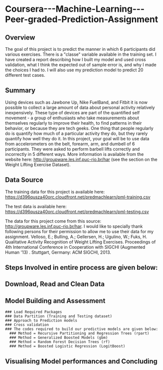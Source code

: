 # Coursera---Machine-Learning---Peer-graded-Prediction-Assignment
## Overview

The goal of this project is to predict the manner in which 6 participants did various exercises. There is a "classe" variable available in the training set. I have created a report describing how I built my model and used cross validation, what I think the expected out of sample error is, and why I made the choices I had to. I will also use my prediction model to predict 20 different test cases.


## Summary

Using devices such as Jawbone Up, Nike FuelBand, and Fitbit it is now possible to collect a large amount of data about personal activity relatively inexpensively. These type of devices are part of the quantified self movement - a group of enthusiasts who take measurements about themselves regularly to improve their health, to find patterns in their behavior, or because they are tech geeks. One thing that people regularly do is quantify how much of a particular activity they do, but they rarely quantify how well they do it. In this project, your goal will be to use data from accelerometers on the belt, forearm, arm, and dumbell of 6 participants. They were asked to perform barbell lifts correctly and incorrectly in 5 different ways. More information is available from the website here: http://groupware.les.inf.puc-rio.br/har (see the section on the Weight Lifting Exercise Dataset).


## Data Source

The training data for this project is available here:
https://d396qusza40orc.cloudfront.net/predmachlearn/pml-training.csv

The test data is available here:
https://d396qusza40orc.cloudfront.net/predmachlearn/pml-testing.csv

The data for this project come from this source: http://groupware.les.inf.puc-rio.br/har. I would like to specially thank following persons for their permission to allow me to use their data for my assignment.
Velloso, E.; Bulling, A.; Gellersen, H.; Ugulino, W.; Fuks, H. Qualitative Activity Recognition of Weight Lifting Exercises. Proceedings of 4th International Conference in Cooperation with SIGCHI (Augmented Human '13) . Stuttgart, Germany: ACM SIGCHI, 2013.

## Steps Involved in entire process are given below:
  ## Download, Read and Clean Data
  ## Model Building and Assessment
    ### Load Required Packages
    ### Data Partition (Training and Testing dataset)
    ### Approach to Prediction models
    ### Cross validation
    ### The codes required to build our predictive models are given below:
      ### Method = Recursive Partitioning and Regression Trees (rpart)
      ### Method = Generalized Boosted Models (gbm)
      ### Method = Random Forest Decision Trees (rf)
      ### Method = Boosted Logistic Regression (LogitBoost)
## Visualising Model performances and Concluding
    

